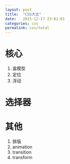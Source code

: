 ```yaml
---
layout: post
title:  "CSS大全"
date:   2015-12-17 23:01:01
categories: css
permalink: css/total
---
```




# 核心

1. 盒模型
2. 定位
3. 浮动

# 选择器


# 其他

1. 排版
2. animation
3. transition
4. transform